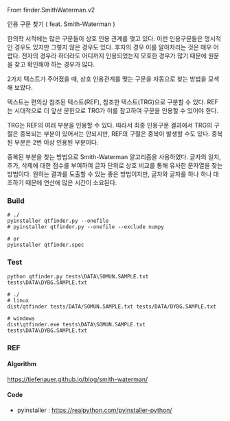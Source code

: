 From finder.SmithWaterman.v2

인용 구문 찾기 ( feat. Smith-Waterman )

한의학 서적에는 많은 구문들이 상호 인용 관계를 맺고 있다. 이런 인용구문들은 명시적인 경우도 있지만 그렇지 않은 경우도 있다. 후자의 경우 이를 알아차리는 것은 매우 어렵다. 전자의 경우라 하더라도 어디까지 인용되었는지 모호한 경우가 많기 때문에 원문을 찾고 확인해야 하는 경우가 많다.

2가지 텍스트가 주어졌을 때, 상호 인용관계를 맺는 구문을 자동으로 찾는 방법을 모색해 보았다.

텍스트는 편의상 참조된 텍스트(REF), 참조한 텍스트(TRG)으로 구분할 수 있다. REF는 시대적으로 더 앞선 문헌으로 TRG가 이를 참고하여 구문을 인용할 수 있어야 한다.

TRG는 REF의 여러 부분을 인용할 수 있다. 따라서 최종 인용구문 결과에서 TRG의 구절은 중복되는 부분이 있어서는 안되지만, REF의 구절은 중복이 발생할 수도 있다. 중복된 부분은 2번 이상 인용된 부분이다.

중복된 부분을 찾는 방법으로 Smith-Waterman 알고리즘을 사용하였다. 글자의 일치, 추가, 삭제에 대한 점수를 부여하여 글자 단위로 상호 비교를 통해 유사한 문자열을 찾는 방법이다. 원하는 결과를 도출할 수 있는 좋은 방법이지만, 글자와 글자를 하나 하나 대조하기 때문에 연산에 많은 시간이 소요된다.


### Build

```
# ./
pyinstaller qtfinder.py --onefile
# pyinstaller qtfinder.py --onefile --exclude numpy

# or
pyinstaller qtfinder.spec
```

### Test

```
python qtfinder.py tests\DATA\SOMUN.SAMPLE.txt tests\DATA\DYBG.SAMPLE.txt
```

```
# ./
# linux
dist/qtfinder tests/DATA/SOMUN.SAMPLE.txt tests/DATA/DYBG.SAMPLE.txt

# windows
dist\qtfinder.exe tests\DATA\SOMUN.SAMPLE.txt tests\DATA\DYBG.SAMPLE.txt
```


### REF

#### Algorithm

https://tiefenauer.github.io/blog/smith-waterman/

#### Code

* pyinstaller : https://realpython.com/pyinstaller-python/
